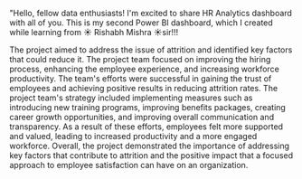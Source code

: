 "Hello, fellow data enthusiasts! I'm excited to share HR Analytics dashboard with all of you. This is my second Power BI dashboard, which I created while learning from ☀️ Rishabh Mishra ☀️sir!!!

The project aimed to address the issue of attrition and identified key factors that could reduce it. The project team focused on improving the hiring process, enhancing the employee experience, and increasing workforce productivity. The team's efforts were successful in gaining the trust of employees and achieving positive results in reducing attrition rates. The project team's strategy included implementing measures such as introducing new training programs, improving benefits packages, creating career growth opportunities, and improving overall communication and transparency. As a result of these efforts, employees felt more supported and valued, leading to increased productivity and a more engaged workforce. Overall, the project demonstrated the importance of addressing key factors that contribute to attrition and the positive impact that a focused approach to employee satisfaction can have on an organization.
